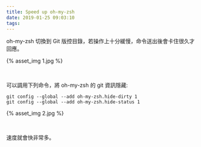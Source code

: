 ```yaml
---
title: Speed up oh-my-zsh
date: 2019-01-25 09:03:10
tags:
---
```


oh-my-zsh 切換到 Git 版控目錄，若操作上十分緩慢，命令送出後會卡住很久才回應。

<!-- More -->

{% asset_img 1.jpg %}

</br>


可以調用下列命令，將 oh-my-zsh 的 git 資訊隱藏:

    git config --global --add oh-my-zsh.hide-dirty 1
    git config --global --add oh-my-zsh.hide-status 1

{% asset_img 2.jpg %}

</br>


速度就會快非常多。

